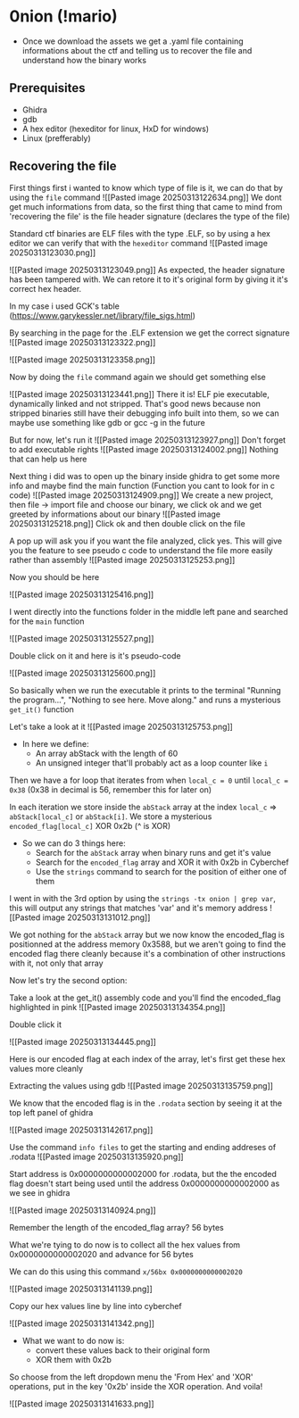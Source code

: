 # 0nion (!mario)
- Once we download the assets we get a .yaml file containing informations about the ctf and telling us to recover the file and understand how the binary works
## Prerequisites
- Ghidra
- gdb
- A hex editor (hexeditor for linux, HxD for windows)
- Linux (prefferably)
## Recovering the file
First things first i wanted to know which type of file is it, we can do that by using the `file` command
![[Pasted image 20250313122634.png]]
We dont get much informations from data, so the first thing that came to mind from 'recovering the file' is the file header signature (declares the type of the file)

Standard ctf binaries are ELF files with the type .ELF, so by using a hex editor we can verify that with the `hexeditor` command
![[Pasted image 20250313123030.png]]

![[Pasted image 20250313123049.png]]
As expected, the header signature has been tampered with. We can retore it to it's original form by giving it it's correct hex header.

In my case i used GCK's table (https://www.garykessler.net/library/file_sigs.html)

By searching in the page for the .ELF extension we get the correct signature
![[Pasted image 20250313123322.png]]

![[Pasted image 20250313123358.png]]

Now by doing the `file` command again we should get something else

![[Pasted image 20250313123441.png]]
There it is! ELF pie executable, dynamically linked and not stripped. That's good news because non stripped binaries still have their debugging info built into them, so we can maybe use something like gdb or gcc -g in the future

But for now, let's run it
![[Pasted image 20250313123927.png]]
Don't forget to add executable rights
![[Pasted image 20250313124002.png]]
Nothing that can help us here

Next thing i did was to open up the binary inside ghidra to get some more info and maybe find the main function (Function you cant to look for in c code)
![[Pasted image 20250313124909.png]]
We create a new project, then file -> import file and choose our binary, we click ok and we get greeted by informations about our binary
![[Pasted image 20250313125218.png]]
Click ok and then double click on the file

A pop up will ask you if you want the file analyzed, click yes. This will give you the feature to see pseudo c code to understand the file more easily rather than assembly
![[Pasted image 20250313125253.png]]

Now you should be here

![[Pasted image 20250313125416.png]]

I went directly into the functions folder in the middle left pane and searched for the `main` function

![[Pasted image 20250313125527.png]]

Double click on it and here is it's pseudo-code

![[Pasted image 20250313125600.png]]

So basically when we run the executable it prints to the terminal "Running the program...", "Nothing to see here. Move along." and runs a mysterious `get_it()` function

Let's take a look at it
![[Pasted image 20250313125753.png]]

- In here we define:
	- An array abStack with the length of 60 
	- An unsigned integer that'll probably act as a loop counter like `i`

Then we have a for loop that iterates from when `local_c = 0` until `local_c = 0x38` (0x38 in decimal is 56, remember this for later on)

In each iteration we store inside the `abStack` array at the index `local_c` => `abStack[local_c]` or `abStack[i]`. We store a mysterious `encoded_flag[local_c]` XOR 0x2b (^ is XOR)

- So we can do 3 things here:
	- Search for the `abStack` array when binary runs and get it's value
	- Search for the `encoded_flag` array and XOR it with 0x2b in Cyberchef
	- Use the `strings` command to search for the position of either one of them

I went in with the 3rd option by using the `strings -tx onion | grep var`, this will output any strings that matches 'var' and it's memory address
![[Pasted image 20250313131012.png]]

We got nothing for the `abStack` array but we now know the encoded_flag is positionned at the address memory 0x3588, but we aren't going to find the encoded flag there cleanly because it's a combination of other instructions with it, not only that array

Now let's try the second option:

Take a look at the get_it() assembly code and you'll find the encoded_flag highlighted in pink
![[Pasted image 20250313134354.png]]

Double click it

![[Pasted image 20250313134445.png]]

Here is our encoded flag at each index of the array, let's first get these hex values more cleanly

Extracting the values using gdb
![[Pasted image 20250313135759.png]]

We know that the encoded flag is in the `.rodata` section by seeing it at the top left panel of ghidra

![[Pasted image 20250313142617.png]]

Use the command `info files` to get the starting and ending addreses of .rodata
![[Pasted image 20250313135920.png]]

Start address is 0x0000000000002000 for .rodata, but the the encoded flag doesn't start being used until the address 0x0000000000002000 as we see in ghidra

![[Pasted image 20250313140924.png]]

Remember the length of the encoded_flag array? 56 bytes

What we're tying to do now is to collect all the hex values from 0x0000000000002020 and advance for 56 bytes

We can do this using this command `x/56bx 0x0000000000002020`

![[Pasted image 20250313141139.png]]

Copy our hex values line by line into cyberchef

![[Pasted image 20250313141342.png]]

- What we want to do now is:
	- convert these values back to their original form
	- XOR them with 0x2b

So choose from the left dropdown menu the 'From Hex' and 'XOR' operations, put in the key '0x2b' inside the XOR operation. And voila!

![[Pasted image 20250313141633.png]]